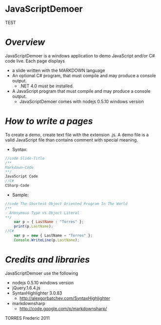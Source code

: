 JavaScriptDemoer
================

TEST

***Overview***
===============

JavaScriptDemoer is a windows application to demo JavaScript and/or C# code live.
Each page displays

- a slide written with the MARKDOWN language
- An optional C# program, that must compile and may produce a console output.
    - .NET 4.0 must be installed.
- A JavaScript program that must  compile and may produce a console output.
    - JavaScriptDemoer comes with nodejs 0.5.10 windows version


***How to write a pages***
===============
To create a demo, create text file with the extension .js.
A demo file is a valid JavaScript file than contains comment with 
special meaning.

- Syntax:
```javascript
//code Slide-Title
/**
Markdown-Code
**/
JavaScript Code	
//C#
CSharp-Code
```

- Sample:

```javascript
//code The Shortest Object Oriented Program In The World
/**
- Anonymous Type vs Object Literal
**/
	var p = { LastName : "Torres" };
    print(p.LastName);
//C#
	var p = new { LastName = "Torres" };
    Console.WriteLine(p.LastName);
```

***Credits and libraries***
===============

JavaScriptDemoer use the following

- nodejs 0.5.10 windows version
- jQuery.1.6.4.js
- SyntaxHighlighter 3.0.83
    - http://alexgorbatchev.com/SyntaxHighlighter
- markdownsharp
    - http://code.google.com/p/markdownsharp/

TORRES Frederic 2011
